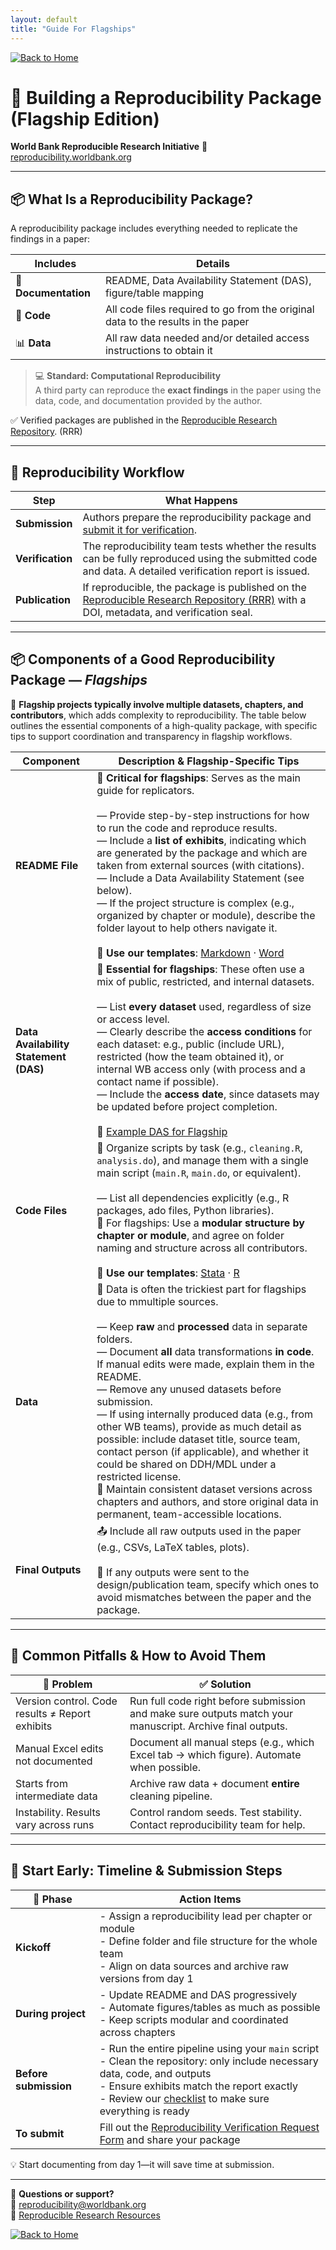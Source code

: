 ```yaml
---
layout: default
title: "Guide For Flagships"
---
```


[![Back to Home](https://img.shields.io/badge/Back_to-Home-blue)](../index.html)

# 🧭 Building a Reproducibility Package (Flagship Edition)

**World Bank Reproducible Research Initiative**  🔗 [reproducibility.worldbank.org](https://reproducibility.worldbank.org)

---

## 📦 What Is a Reproducibility Package?

A reproducibility package includes everything needed to replicate the findings in a paper:

| Includes | Details |
|----------|---------|
| 📑 **Documentation** | README, Data Availability Statement (DAS), figure/table mapping |
| 📂 **Code** | All code files required to go from the original data to the results in the paper |
| 📊 **Data** | All raw data needed and/or detailed access instructions to obtain it |

> 💻 **Standard: Computational Reproducibility**  
> A third party can reproduce the **exact findings** in the paper using the data, code, and documentation provided by the author.

✅ Verified packages are published in the [Reproducible Research Repository](https://reproducibility.worldbank.org). (RRR)

---

## 🔁 Reproducibility Workflow

| Step               | What Happens                                                                                           |
|--------------------|--------------------------------------------------------------------------------------------------------|
| **Submission**   | Authors prepare the reproducibility package and [submit it for verification](https://survey.wb.surveycto.com/collect/prwp_reproducibility). |
| **Verification** | The reproducibility team tests whether the results can be fully reproduced using the submitted code and data. A detailed verification report is issued. |
| **Publication**  | If reproducible, the package is published on the [Reproducible Research Repository (RRR)](https://reproducibility.worldbank.org) with a DOI, metadata, and verification seal. |


---

## 📦 Components of a Good Reproducibility Package — *Flagships*

📌 **Flagship projects typically involve multiple datasets, chapters, and contributors**, which adds complexity to reproducibility. The table below outlines the essential components of a high-quality package, with specific tips to support coordination and transparency in flagship workflows.

| Component             | Description & Flagship-Specific Tips                                                                 |
|----------------------|-------------------------------------------------------------------------------------------------------|
| **README File**       | 📌 **Critical for flagships**: Serves as the main guide for replicators.<br><br>— Provide step-by-step instructions for how to run the code and reproduce results.<br>— Include a **list of exhibits**, indicating which are generated by the package and which are taken from external sources (with citations).<br>— Include a Data Availability Statement (see below).<br>— If the project structure is complex (e.g., organized by chapter or module), describe the folder layout to help others navigate it.<br><br>🔗 **Use our templates**: [Markdown](https://github.com/worldbank/wb-reproducible-research-repository/blob/main/resources/README_Template.md) · [Word](https://github.com/worldbank/wb-reproducible-research-repository/raw/refs/heads/main/resources/README_Template.docx) |
| **Data Availability Statement (DAS)** | 📌 **Essential for flagships**: These often use a mix of public, restricted, and internal datasets.<br><br>— List **every dataset** used, regardless of size or access level.<br>— Clearly describe the **access conditions** for each dataset: e.g., public (include URL), restricted (how the team obtained it), or internal WB access only (with process and a contact name if possible).<br>— Include the **access date**, since datasets may be updated before project completion.<br><br>🔗 [Example DAS for Flagship](https://reproducibility.worldbank.org/index.php/catalog/250/download/731) |
| **Code Files**        | 📁 Organize scripts by task (e.g., `cleaning.R`, `analysis.do`), and manage them with a single main script (`main.R`, `main.do`, or equivalent).<br><br>— List all dependencies explicitly (e.g., R packages, ado files, Python libraries).<br>📌 For flagships: Use a **modular structure by chapter or module**, and agree on folder naming and structure across all contributors. <br><br>🔗 **Use our templates**: [Stata](https://github.com/worldbank/wb-reproducible-research-repository/blob/main/resources/main.do) · [R](https://github.com/worldbank/wb-reproducible-research-repository/blob/main/resources/main.R)|
| **Data**              | 📌 Data is often the trickiest part for flagships due to mmultiple sources.<br><br>— Keep **raw** and **processed** data in separate folders.<br>— Document **all** data transformations **in code**. If manual edits were made, explain them in the README.<br>— Remove any unused datasets before submission.<br>— If using internally produced data (e.g., from other WB teams), provide as much detail as possible: include dataset title, source team, contact person (if applicable), and whether it could be shared on DDH/MDL under a restricted license.<br>📌 Maintain consistent dataset versions across chapters and authors, and store original data in permanent, team-accessible locations. |
| **Final Outputs**     | 📤 Include all raw outputs used in the paper (e.g., CSVs, LaTeX tables, plots).<br><br>📌 If any outputs were sent to the design/publication team, specify which ones to avoid mismatches between the paper and the package. |

---

## 🚧 Common Pitfalls & How to Avoid Them

| 🚫 Problem | ✅ Solution |
|-----------|-------------|
| Version control. Code results ≠ Report exhibits | Run full code right before submission and make sure outputs match your manuscript. Archive final outputs. |
| Manual Excel edits not documented | Document all manual steps (e.g., which Excel tab → which figure). Automate when possible. |
| Starts from intermediate data | Archive raw data + document **entire** cleaning pipeline. |
| Instability. Results vary across runs | Control random seeds. Test stability. Contact reproducibility team for help. |

---

## 🚀 Start Early: Timeline & Submission Steps

| 📅 Phase               | Action Items                                                                      |
|------------------------|---------------------------------------------------------------------------------------|
| **Kickoff**            | - Assign a reproducibility lead per chapter or module<br>- Define folder and file structure for the whole team<br>- Align on data sources and archive raw versions from day 1 |
| **During project**     | - Update README and DAS progressively<br>- Automate figures/tables as much as possible<br>- Keep scripts modular and coordinated across chapters |
| **Before submission**  | - Run the entire pipeline using your `main` script<br>- Clean the repository: only include necessary data, code, and outputs<br>- Ensure exhibits match the report exactly <br>- Review our [checklist](https://worldbank.github.io/wb-reproducible-research-repository/reproducibility_package_checklist.html) to make sure everything is ready |
| **To submit**          | Fill out the [Reproducibility Verification Request Form](https://survey.wb.surveycto.com/collect/prwp_reproducibility) and share your package |

💡 Start documenting from day 1—it will save time at submission.

---

📨 **Questions or support?**  
📧 reproducibility@worldbank.org  
🔗 [Reproducible Research Resources](https://worldbank.github.io/wb-reproducible-research-repository/resources.html)

[![Back to Home](https://img.shields.io/badge/Back_to-Home-blue)](../index.html)

